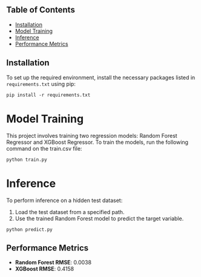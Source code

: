 
## Table of Contents
- [Installation](#installation)
- [Model Training](#model-training)
- [Inference](#inference)
- [Performance Metrics](#performance-metrics)


## Installation
To set up the required environment, install the necessary packages listed in `requirements.txt` using pip:

```
pip install -r requirements.txt
```
# Model Training
This project involves training two regression models: Random Forest Regressor and XGBoost Regressor.
To train the models, run the following command on the train.csv file:

```
python train.py
```

# Inference
To perform inference on a hidden test dataset:
1. Load the test dataset from a specified path.
2. Use the trained Random Forest model to predict the target variable.

```
python predict.py
```

## Performance Metrics
- **Random Forest RMSE**: 0.0038
- **XGBoost RMSE**: 0.4158
